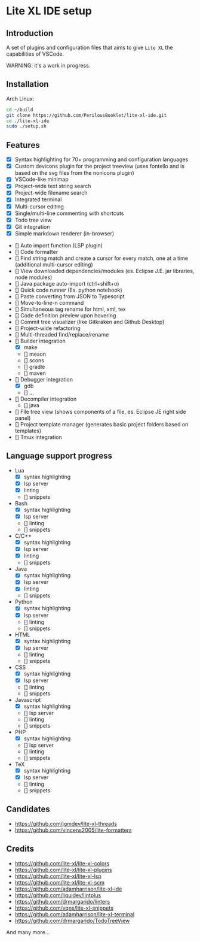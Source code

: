 # Lite XL IDE setup

## Introduction
A set of plugins and configuration files that aims to give `Lite XL` the capabilities of VSCode.

WARNING: it's a work in progress.

## Installation
Arch Linux:
```sh
cd ~/build
git clone https://github.com/PerilousBooklet/lite-xl-ide.git
cd ./lite-xl-ide
sudo ./setup.sh
```

## Features
- [x] Syntax highlighting for 70+ programming and configuration languages
- [x] Custom devicons plugin for the project treeview (uses fontello and is based on the svg files from the nonicons plugin)
- [x] VSCode-like minimap
- [x] Project-wide text string search
- [x] Project-wide filename search
- [x] Integrated terminal
- [x] Multi-cursor editing
- [x] Single/multi-line commenting with shortcuts
- [x] Todo tree view
- [x] Git integration
- [x] Simple markdown renderer (in-browser)
- [] Auto import function (LSP plugin)
- [] Code formatter
- [] Find string match and create a cursor for every match, one at a time (additional multi-cursor editing)
- [] View downloaded dependencies/modules (es. Eclipse J.E. jar libraries, node modules)
- [] Java package auto-import (ctrl+shift+o)
- [] Quick code runner (Es. python notebook)
- [] Paste converting from JSON to Typescript
- [] Move-to-line-n command
- [] Simultaneous tag rename for html, xml, tex
- [] Code definition preview upon hovering
- [] Commit tree visualizer (like Gitkraken and Github Desktop)
- [] Project-wide refactoring
- [] Multi-threaded find/replace/rename
- [] Builder integration
  - [x] make
  - [] meson
  - [] scons
  - [] gradle
  - [] maven
- [] Debugger integration
  - [x] gdb
  - [] ...
- [] Decompiler integration
  - [] java
- [] File tree view (shows components of a file, es. Eclipse JE right side panel)
- [] Project template manager (generates basic project folders based on templates)
- [] Tmux integration

## Language support progress
- Lua
  - [x] syntax highlighting
  - [x] lsp server
  - [x] linting
  - [] snippets
- Bash
  - [x] syntax highlighting
  - [x] lsp server
  - [] linting
  - [] snippets
- C/C++
  - [x] syntax highlighting
  - [x] lsp server
  - [x] linting
  - [] snippets
- Java
  - [x] syntax highlighting
  - [x] lsp server
  - [x] linting
  - [] snippets
- Python
  - [x] syntax highlighting
  - [x] lsp server
  - [] linting
  - [] snippets
- HTML
  - [x] syntax highlighting
  - [x] lsp server
  - [] linting
  - [] snippets
- CSS
  - [x] syntax highlighting
  - [x] lsp server
  - [] linting
  - [] snippets
- Javascript
  - [x] syntax highlighting
  - [] lsp server
  - [] linting
  - [] snippets
- PHP
  - [x] syntax highlighting
  - [] lsp server
  - [] linting
  - [] snippets
- TeX
  - [x] syntax highlighting
  - [x] lsp server
  - [] linting
  - [] snippets

## Candidates
- https://github.com/jgmdev/lite-xl-threads
- https://github.com/vincens2005/lite-formatters

## Credits
- https://github.com/lite-xl/lite-xl-colors
- https://github.com/lite-xl/lite-xl-plugins
- https://github.com/lite-xl/lite-xl-lsp
- https://github.com/lite-xl/lite-xl-scm
- https://github.com/adamharrison/lite-xl-ide
- https://github.com/liquidev/lintplus
- https://github.com/drmargarido/linters
- https://github.com/vqns/lite-xl-snippets
- https://github.com/adamharrison/lite-xl-terminal
- https://github.com/drmargarido/TodoTreeView

And many more...
